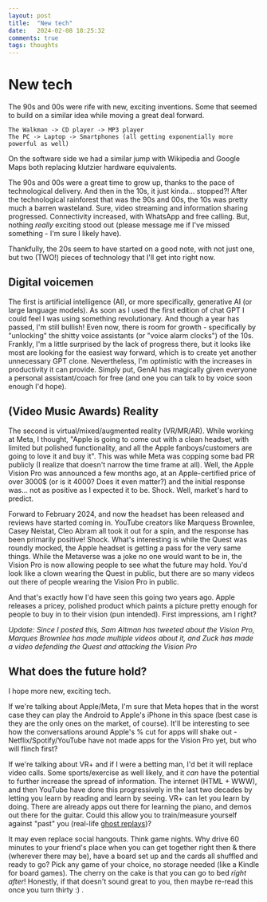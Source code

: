 ```yaml
---
layout: post
title:  "New tech"
date:   2024-02-08 18:25:32
comments: true
tags: thoughts
---
```


# New tech

The 90s and 00s were rife with new, exciting inventions. Some that seemed to build on a similar idea while moving a great deal forward.
```
The Walkman -> CD player -> MP3 player  
The PC -> Laptop -> Smartphones (all getting exponentially more powerful as well) 
```

On the software side we had a similar jump with Wikipedia and Google Maps both replacing klutzier hardware equivalents.

The 90s and 00s were a great time to grow up, thanks to the pace of technological delivery. And then in the 10s, it just kinda... stopped?!
After the technological rainforest that was the 90s and 00s, the 10s was pretty much a barren wasteland. Sure, video streaming and information sharing progressed. Connectivity increased, with WhatsApp and free calling. But, nothing _really_ exciting stood out (please message me if I've missed something - I'm sure I likely have).

Thankfully, the 20s seem to have started on a good note, with not just one, but two (TWO!) pieces of technology that I'll get into right now.

## Digital voicemen

The first is artificial intelligence (AI), or more specifically, generative AI (or large language models). As soon as I used the first edition of chat GPT I could feel I was using something revolutionary. And though a year has passed, I'm still bullish! Even now, there is room for growth - specifically by "unlocking" the shitty voice assistants (or "voice alarm clocks") of the 10s. Frankly, I'm a little surprised by the lack of progress there, but it looks like most are looking for the easiest way forward, which is to create yet another unnecessary GPT clone. Nevertheless, I'm optimistic with the increases in productivity it can provide. Simply put, GenAI has magically given everyone a personal assistant/coach for free (and one you can talk to by voice soon enough I'd hope).

## (Video Music Awards) Reality

The second is virtual/mixed/augmented reality (VR/MR/AR). While working at Meta, I thought, "Apple is going to come out with a clean headset, with limited but polished functionality, and all the Apple fanboys/customers are going to love it and buy it". This was while Meta was copping some bad PR publicly (I realize that doesn't narrow the time frame at all). Well, the Apple Vision Pro was announced a few months ago, at an Apple-certified price of over 3000$ (or is it 4000? Does it even matter?) and the initial response was... not as positive as I expected it to be. Shock. Well, market's hard to predict.  

Forward to February 2024, and now the headset has been released and reviews have started coming in. YouTube creators like Marquess Brownlee, Casey Neistat, Cleo Abram all took it out for a spin, and the response has been primarily positive! Shock. What's interesting is while the Quest was roundly mocked, the Apple headset is getting a pass for the very same things. While the Metaverse was a joke no one would want to be in, the Vision Pro is now allowing people to see what the future may hold. You'd look like a clown wearing the Quest in public, but there are so many videos out there of people wearing the Vision Pro in public.

And that's exactly how I'd have seen this going two years ago. Apple releases a pricey, polished product which paints a picture pretty enough for people to buy in to their vision (pun intended). First impressions, am I right?

_Update: Since I posted this, Sam Altman has tweeted about the Vision Pro, Marques Brownlee has made multiple videos about it, and Zuck has made a video defending the Quest and attacking the Vision Pro_

## What does the future hold?
I hope more new, exciting tech.

If we're talking about Apple/Meta, I'm sure that Meta hopes that in the worst case they can play the Android to Apple's iPhone in this space (best case is they are the only ones on the market, of course). It'll be interesting to see how the conversations around Apple's % cut for apps will shake out - Netflix/Spotify/YouTube have not made apps for the Vision Pro yet, but who will flinch first?

If we're talking about VR+ and if I were a betting man, I'd bet it will replace video calls. Some sports/exercise as well likely, and it _can_ have the potential to further increase the spread of information. The internet (HTML + WWW), and then YouTube have done this progressively in the last two decades by letting you learn by reading and learn by seeing. VR+ can let you learn by doing. There are already apps out there for learning the piano, and demos out there for the guitar. Could this allow you to train/measure yourself against "past" you (real-life [ghost replays](https://gamedev.stackexchange.com/questions/9508/how-to-create-a-ghost-replay-feature-in-a-game))?

It may even replace social hangouts. Think game nights. Why drive 60 minutes to your friend's place when you can get together right then & there (wherever there may be), have a board set up and the cards all shuffled and ready to go? Pick any game of your choice, no storage needed (like a Kindle for board games). The cherry on the cake is that you can go to bed _right after_! Honestly, if that doesn't sound great to you, then maybe re-read this once you turn thirty :) .
